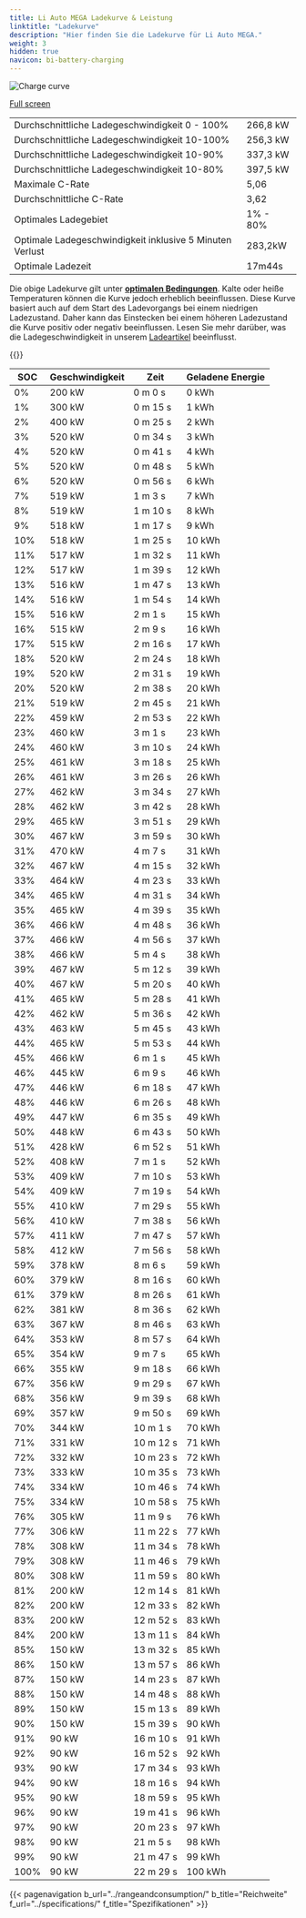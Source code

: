 ```yaml
---
title: Li Auto MEGA Ladekurve & Leistung
linktitle: "Ladekurve"
description: "Hier finden Sie die Ladekurve für Li Auto MEGA."
weight: 3
hidden: true
navicon: bi-battery-charging
---
```

<!-- markdownlint-disable MD033 -->
<img src="/images/models/li_auto/mega/mega/chargingcurve.svg" alt="Charge curve" class="img-fluid">

[Full screen](/images/models/li_auto/mega/mega/chargingcurve.svg)


<table class="table table-striped border">
<tbody>
<tr>
<td>Durchschnittliche Ladegeschwindigkeit 0 - 100%</td><td>266,8 kW</td>
</tr>
<tr>
<td>Durchschnittliche Ladegeschwindigkeit 10-100%</td><td>256,3 kW</td>
</tr>
<tr>
<td>Durchschnittliche Ladegeschwindigkeit 10-90%</td><td>337,3 kW</td>
</tr>
<tr>
<td>Durchschnittliche Ladegeschwindigkeit 10-80%</td><td>397,5 kW</td>
</tr>
<tr>
<td>Maximale C-Rate</td><td>5,06</td>
</tr>
<tr>
<td>Durchschnittliche C-Rate</td><td>3,62</td>
</tr>
<tr>
<td>Optimales Ladegebiet</td><td>1% - 80%</td>
</tr>
<tr>
<td>Optimale Ladegeschwindigkeit inklusive 5 Minuten Verlust</td><td>283,2kW</td>
</tr>
<tr>
<td>Optimale Ladezeit</td><td>17m44s</td>
</tr>
</tbody>
</table>


Die obige Ladekurve gilt unter **[optimalen Bedingungen](../../../../../technology/battery/charging/#temperature)**. Kalte oder heiße Temperaturen können die Kurve jedoch erheblich beeinflussen. Diese Kurve basiert auch auf dem Start des Ladevorgangs bei einem niedrigen Ladezustand. Daher kann das Einstecken bei einem höheren Ladezustand die Kurve positiv oder negativ beeinflussen. Lesen Sie mehr darüber, was die Ladegeschwindigkeit in unserem [Ladeartikel](../../../../../technology/battery/charging/) beeinflusst.


{{<evkxdisplayaddarticle />}}
<table class="table table-striped border">
<thead>
<tr><th>SOC</th><th>Geschwindigkeit</th><th>Zeit</th><th>Geladene Energie</th></tr>
</thead>
<tbody>
<tr>
<td>0%</td><td>200 kW</td><td> 0 m 0 s </td><td>0 kWh </td>
</tr>
<tr>
<td>1%</td><td>300 kW</td><td> 0 m 15 s </td><td>1 kWh </td>
</tr>
<tr>
<td>2%</td><td>400 kW</td><td> 0 m 25 s </td><td>2 kWh </td>
</tr>
<tr>
<td>3%</td><td>520 kW</td><td> 0 m 34 s </td><td>3 kWh </td>
</tr>
<tr>
<td>4%</td><td>520 kW</td><td> 0 m 41 s </td><td>4 kWh </td>
</tr>
<tr>
<td>5%</td><td>520 kW</td><td> 0 m 48 s </td><td>5 kWh </td>
</tr>
<tr>
<td>6%</td><td>520 kW</td><td> 0 m 56 s </td><td>6 kWh </td>
</tr>
<tr>
<td>7%</td><td>519 kW</td><td> 1 m 3 s </td><td>7 kWh </td>
</tr>
<tr>
<td>8%</td><td>519 kW</td><td> 1 m 10 s </td><td>8 kWh </td>
</tr>
<tr>
<td>9%</td><td>518 kW</td><td> 1 m 17 s </td><td>9 kWh </td>
</tr>
<tr>
<td>10%</td><td>518 kW</td><td> 1 m 25 s </td><td>10 kWh </td>
</tr>
<tr>
<td>11%</td><td>517 kW</td><td> 1 m 32 s </td><td>11 kWh </td>
</tr>
<tr>
<td>12%</td><td>517 kW</td><td> 1 m 39 s </td><td>12 kWh </td>
</tr>
<tr>
<td>13%</td><td>516 kW</td><td> 1 m 47 s </td><td>13 kWh </td>
</tr>
<tr>
<td>14%</td><td>516 kW</td><td> 1 m 54 s </td><td>14 kWh </td>
</tr>
<tr>
<td>15%</td><td>516 kW</td><td> 2 m 1 s </td><td>15 kWh </td>
</tr>
<tr>
<td>16%</td><td>515 kW</td><td> 2 m 9 s </td><td>16 kWh </td>
</tr>
<tr>
<td>17%</td><td>515 kW</td><td> 2 m 16 s </td><td>17 kWh </td>
</tr>
<tr>
<td>18%</td><td>520 kW</td><td> 2 m 24 s </td><td>18 kWh </td>
</tr>
<tr>
<td>19%</td><td>520 kW</td><td> 2 m 31 s </td><td>19 kWh </td>
</tr>
<tr>
<td>20%</td><td>520 kW</td><td> 2 m 38 s </td><td>20 kWh </td>
</tr>
<tr>
<td>21%</td><td>519 kW</td><td> 2 m 45 s </td><td>21 kWh </td>
</tr>
<tr>
<td>22%</td><td>459 kW</td><td> 2 m 53 s </td><td>22 kWh </td>
</tr>
<tr>
<td>23%</td><td>460 kW</td><td> 3 m 1 s </td><td>23 kWh </td>
</tr>
<tr>
<td>24%</td><td>460 kW</td><td> 3 m 10 s </td><td>24 kWh </td>
</tr>
<tr>
<td>25%</td><td>461 kW</td><td> 3 m 18 s </td><td>25 kWh </td>
</tr>
<tr>
<td>26%</td><td>461 kW</td><td> 3 m 26 s </td><td>26 kWh </td>
</tr>
<tr>
<td>27%</td><td>462 kW</td><td> 3 m 34 s </td><td>27 kWh </td>
</tr>
<tr>
<td>28%</td><td>462 kW</td><td> 3 m 42 s </td><td>28 kWh </td>
</tr>
<tr>
<td>29%</td><td>465 kW</td><td> 3 m 51 s </td><td>29 kWh </td>
</tr>
<tr>
<td>30%</td><td>467 kW</td><td> 3 m 59 s </td><td>30 kWh </td>
</tr>
<tr>
<td>31%</td><td>470 kW</td><td> 4 m 7 s </td><td>31 kWh </td>
</tr>
<tr>
<td>32%</td><td>467 kW</td><td> 4 m 15 s </td><td>32 kWh </td>
</tr>
<tr>
<td>33%</td><td>464 kW</td><td> 4 m 23 s </td><td>33 kWh </td>
</tr>
<tr>
<td>34%</td><td>465 kW</td><td> 4 m 31 s </td><td>34 kWh </td>
</tr>
<tr>
<td>35%</td><td>465 kW</td><td> 4 m 39 s </td><td>35 kWh </td>
</tr>
<tr>
<td>36%</td><td>466 kW</td><td> 4 m 48 s </td><td>36 kWh </td>
</tr>
<tr>
<td>37%</td><td>466 kW</td><td> 4 m 56 s </td><td>37 kWh </td>
</tr>
<tr>
<td>38%</td><td>466 kW</td><td> 5 m 4 s </td><td>38 kWh </td>
</tr>
<tr>
<td>39%</td><td>467 kW</td><td> 5 m 12 s </td><td>39 kWh </td>
</tr>
<tr>
<td>40%</td><td>467 kW</td><td> 5 m 20 s </td><td>40 kWh </td>
</tr>
<tr>
<td>41%</td><td>465 kW</td><td> 5 m 28 s </td><td>41 kWh </td>
</tr>
<tr>
<td>42%</td><td>462 kW</td><td> 5 m 36 s </td><td>42 kWh </td>
</tr>
<tr>
<td>43%</td><td>463 kW</td><td> 5 m 45 s </td><td>43 kWh </td>
</tr>
<tr>
<td>44%</td><td>465 kW</td><td> 5 m 53 s </td><td>44 kWh </td>
</tr>
<tr>
<td>45%</td><td>466 kW</td><td> 6 m 1 s </td><td>45 kWh </td>
</tr>
<tr>
<td>46%</td><td>445 kW</td><td> 6 m 9 s </td><td>46 kWh </td>
</tr>
<tr>
<td>47%</td><td>446 kW</td><td> 6 m 18 s </td><td>47 kWh </td>
</tr>
<tr>
<td>48%</td><td>446 kW</td><td> 6 m 26 s </td><td>48 kWh </td>
</tr>
<tr>
<td>49%</td><td>447 kW</td><td> 6 m 35 s </td><td>49 kWh </td>
</tr>
<tr>
<td>50%</td><td>448 kW</td><td> 6 m 43 s </td><td>50 kWh </td>
</tr>
<tr>
<td>51%</td><td>428 kW</td><td> 6 m 52 s </td><td>51 kWh </td>
</tr>
<tr>
<td>52%</td><td>408 kW</td><td> 7 m 1 s </td><td>52 kWh </td>
</tr>
<tr>
<td>53%</td><td>409 kW</td><td> 7 m 10 s </td><td>53 kWh </td>
</tr>
<tr>
<td>54%</td><td>409 kW</td><td> 7 m 19 s </td><td>54 kWh </td>
</tr>
<tr>
<td>55%</td><td>410 kW</td><td> 7 m 29 s </td><td>55 kWh </td>
</tr>
<tr>
<td>56%</td><td>410 kW</td><td> 7 m 38 s </td><td>56 kWh </td>
</tr>
<tr>
<td>57%</td><td>411 kW</td><td> 7 m 47 s </td><td>57 kWh </td>
</tr>
<tr>
<td>58%</td><td>412 kW</td><td> 7 m 56 s </td><td>58 kWh </td>
</tr>
<tr>
<td>59%</td><td>378 kW</td><td> 8 m 6 s </td><td>59 kWh </td>
</tr>
<tr>
<td>60%</td><td>379 kW</td><td> 8 m 16 s </td><td>60 kWh </td>
</tr>
<tr>
<td>61%</td><td>379 kW</td><td> 8 m 26 s </td><td>61 kWh </td>
</tr>
<tr>
<td>62%</td><td>381 kW</td><td> 8 m 36 s </td><td>62 kWh </td>
</tr>
<tr>
<td>63%</td><td>367 kW</td><td> 8 m 46 s </td><td>63 kWh </td>
</tr>
<tr>
<td>64%</td><td>353 kW</td><td> 8 m 57 s </td><td>64 kWh </td>
</tr>
<tr>
<td>65%</td><td>354 kW</td><td> 9 m 7 s </td><td>65 kWh </td>
</tr>
<tr>
<td>66%</td><td>355 kW</td><td> 9 m 18 s </td><td>66 kWh </td>
</tr>
<tr>
<td>67%</td><td>356 kW</td><td> 9 m 29 s </td><td>67 kWh </td>
</tr>
<tr>
<td>68%</td><td>356 kW</td><td> 9 m 39 s </td><td>68 kWh </td>
</tr>
<tr>
<td>69%</td><td>357 kW</td><td> 9 m 50 s </td><td>69 kWh </td>
</tr>
<tr>
<td>70%</td><td>344 kW</td><td> 10 m 1 s </td><td>70 kWh </td>
</tr>
<tr>
<td>71%</td><td>331 kW</td><td> 10 m 12 s </td><td>71 kWh </td>
</tr>
<tr>
<td>72%</td><td>332 kW</td><td> 10 m 23 s </td><td>72 kWh </td>
</tr>
<tr>
<td>73%</td><td>333 kW</td><td> 10 m 35 s </td><td>73 kWh </td>
</tr>
<tr>
<td>74%</td><td>334 kW</td><td> 10 m 46 s </td><td>74 kWh </td>
</tr>
<tr>
<td>75%</td><td>334 kW</td><td> 10 m 58 s </td><td>75 kWh </td>
</tr>
<tr>
<td>76%</td><td>305 kW</td><td> 11 m 9 s </td><td>76 kWh </td>
</tr>
<tr>
<td>77%</td><td>306 kW</td><td> 11 m 22 s </td><td>77 kWh </td>
</tr>
<tr>
<td>78%</td><td>308 kW</td><td> 11 m 34 s </td><td>78 kWh </td>
</tr>
<tr>
<td>79%</td><td>308 kW</td><td> 11 m 46 s </td><td>79 kWh </td>
</tr>
<tr>
<td>80%</td><td>308 kW</td><td> 11 m 59 s </td><td>80 kWh </td>
</tr>
<tr>
<td>81%</td><td>200 kW</td><td> 12 m 14 s </td><td>81 kWh </td>
</tr>
<tr>
<td>82%</td><td>200 kW</td><td> 12 m 33 s </td><td>82 kWh </td>
</tr>
<tr>
<td>83%</td><td>200 kW</td><td> 12 m 52 s </td><td>83 kWh </td>
</tr>
<tr>
<td>84%</td><td>200 kW</td><td> 13 m 11 s </td><td>84 kWh </td>
</tr>
<tr>
<td>85%</td><td>150 kW</td><td> 13 m 32 s </td><td>85 kWh </td>
</tr>
<tr>
<td>86%</td><td>150 kW</td><td> 13 m 57 s </td><td>86 kWh </td>
</tr>
<tr>
<td>87%</td><td>150 kW</td><td> 14 m 23 s </td><td>87 kWh </td>
</tr>
<tr>
<td>88%</td><td>150 kW</td><td> 14 m 48 s </td><td>88 kWh </td>
</tr>
<tr>
<td>89%</td><td>150 kW</td><td> 15 m 13 s </td><td>89 kWh </td>
</tr>
<tr>
<td>90%</td><td>150 kW</td><td> 15 m 39 s </td><td>90 kWh </td>
</tr>
<tr>
<td>91%</td><td>90 kW</td><td> 16 m 10 s </td><td>91 kWh </td>
</tr>
<tr>
<td>92%</td><td>90 kW</td><td> 16 m 52 s </td><td>92 kWh </td>
</tr>
<tr>
<td>93%</td><td>90 kW</td><td> 17 m 34 s </td><td>93 kWh </td>
</tr>
<tr>
<td>94%</td><td>90 kW</td><td> 18 m 16 s </td><td>94 kWh </td>
</tr>
<tr>
<td>95%</td><td>90 kW</td><td> 18 m 59 s </td><td>95 kWh </td>
</tr>
<tr>
<td>96%</td><td>90 kW</td><td> 19 m 41 s </td><td>96 kWh </td>
</tr>
<tr>
<td>97%</td><td>90 kW</td><td> 20 m 23 s </td><td>97 kWh </td>
</tr>
<tr>
<td>98%</td><td>90 kW</td><td> 21 m 5 s </td><td>98 kWh </td>
</tr>
<tr>
<td>99%</td><td>90 kW</td><td> 21 m 47 s </td><td>99 kWh </td>
</tr>
<tr>
<td>100%</td><td>90 kW</td><td> 22 m 29 s </td><td>100 kWh </td>
</tr>
</tbody>
</table>


{{< pagenavigation b_url="../rangeandconsumption/" b_title="Reichweite" f_url="../specifications/" f_title="Spezifikationen" >}}
